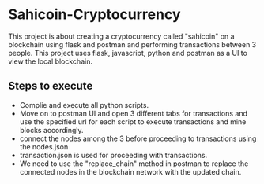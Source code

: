 # Sahicoin-Cryptocurrency
This project is about creating a cryptocurrency called "sahicoin" on a blockchain using flask and postman and performing transactions between 3 people. This project uses flask, javascript, python and postman as a UI to view the local blockchain.
## Steps to execute
* Complie and execute all python scripts. 
* Move on to postman UI and open 3 different tabs for transactions and use the specified url for each script to execute transactions and mine blocks accordingly.
* connect the nodes among the 3 before proceeding to transactions using the nodes.json
* transaction.json is used for proceeding with transactions.
* We need to use the "replace_chain" method in postman to replace the connected nodes in the blockchain network with the updated chain.
